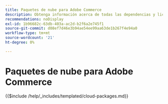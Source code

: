 ```yaml
---
title: Paquetes de nube para Adobe Commerce
description: Obtenga información acerca de todas las dependencias y licencias de terceros utilizadas en Adobe Commerce.
recommendations: noDisplay
exl-id: 1b96682c-63db-403a-ac2d-b2f6a2e745f1
source-git-commit: d08ef7d46e3b94ae54ee99aa63de1b267f4e94a0
workflow-type: tm+mt
source-wordcount: '21'
ht-degree: 0%

---
```


# Paquetes de nube para Adobe Commerce

{{$include /help/_includes/templated/cloud-packages.md}}

<!-- Last updated from includes: 2025-04-08 18:35:17 -->
